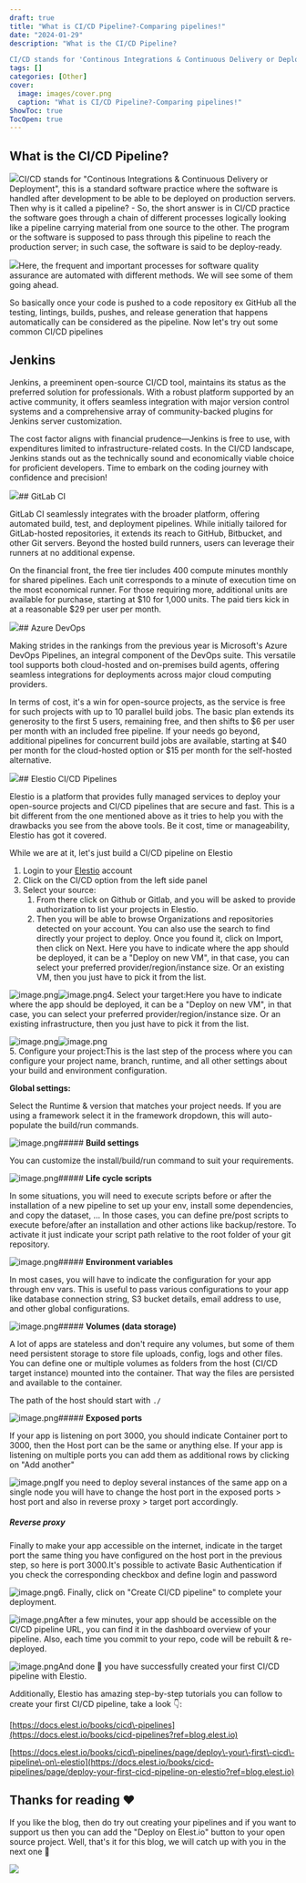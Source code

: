 ```yaml
---
draft: true
title: "What is CI/CD Pipeline?-Comparing pipelines!"
date: "2024-01-29"
description: "What is the CI/CD Pipeline?

CI/CD stands for 'Continous Integrations & Continuous Delivery or Deployment', this is a standard software practice where the software is handled after development to be able to be deployed on production servers. Then why is it called a pipeline? - So,"
tags: []
categories: [Other]
cover:
  image: images/cover.png
  caption: "What is CI/CD Pipeline?-Comparing pipelines!"
ShowToc: true
TocOpen: true
---
```



## What is the CI/CD Pipeline?

![](https://cdn.hashnode.com/res/hashnode/image/upload/v1697791462351/85d1bd77-7fb1-49e0-baf2-75b936aa1404.png)CI/CD stands for "Continous Integrations \& Continuous Delivery or Deployment", this is a standard software practice where the software is handled after development to be able to be deployed on production servers. Then why is it called a pipeline? \- So, the short answer is in CI/CD practice the software goes through a chain of different processes logically looking like a pipeline carrying material from one source to the other. The program or the software is supposed to pass through this pipeline to reach the production server; in such case, the software is said to be deploy\-ready.

![](https://cdn.hashnode.com/res/hashnode/image/upload/v1697792860388/dbfa9618-3929-4719-8c77-0bed6905ea1c.png)Here, the frequent and important processes for software quality assurance are automated with different methods. We will see some of them going ahead.

So basically once your code is pushed to a code repository ex GitHub all the testing, lintings, builds, pushes, and release generation that happens automatically can be considered as the pipeline. Now let's try out some common CI/CD pipelines

## Jenkins

Jenkins, a preeminent open\-source CI/CD tool, maintains its status as the preferred solution for professionals. With a robust platform supported by an active community, it offers seamless integration with major version control systems and a comprehensive array of community\-backed plugins for Jenkins server customization.

The cost factor aligns with financial prudence—Jenkins is free to use, with expenditures limited to infrastructure\-related costs. In the CI/CD landscape, Jenkins stands out as the technically sound and economically viable choice for proficient developers. Time to embark on the coding journey with confidence and precision!

![](https://cdn.hashnode.com/res/hashnode/image/upload/v1697793543075/d884ca55-d98a-4f1e-a96e-4c88582524ab.png)## GitLab CI

GitLab CI seamlessly integrates with the broader platform, offering automated build, test, and deployment pipelines. While initially tailored for GitLab\-hosted repositories, it extends its reach to GitHub, Bitbucket, and other Git servers. Beyond the hosted build runners, users can leverage their runners at no additional expense.

On the financial front, the free tier includes 400 compute minutes monthly for shared pipelines. Each unit corresponds to a minute of execution time on the most economical runner. For those requiring more, additional units are available for purchase, starting at $10 for 1,000 units. The paid tiers kick in at a reasonable $29 per user per month.

![](https://cdn.hashnode.com/res/hashnode/image/upload/v1697794282815/0e63e2e5-1ec1-4c1f-8df2-300bc505065f.png)## Azure DevOps

Making strides in the rankings from the previous year is Microsoft's Azure DevOps Pipelines, an integral component of the DevOps suite. This versatile tool supports both cloud\-hosted and on\-premises build agents, offering seamless integrations for deployments across major cloud computing providers.

In terms of cost, it's a win for open\-source projects, as the service is free for such projects with up to 10 parallel build jobs. The basic plan extends its generosity to the first 5 users, remaining free, and then shifts to $6 per user per month with an included free pipeline. If your needs go beyond, additional pipelines for concurrent build jobs are available, starting at $40 per month for the cloud\-hosted option or $15 per month for the self\-hosted alternative.

![](https://cdn.hashnode.com/res/hashnode/image/upload/v1697795380640/f3c72a30-bc6e-4bdf-ac49-73bd5a023069.png)## Elestio CI/CD Pipelines

Elestio is a platform that provides fully managed services to deploy your open\-source projects and CI/CD pipelines that are secure and fast. This is a bit different from the one mentioned above as it tries to help you with the drawbacks you see from the above tools. Be it cost, time or manageability, Elestio has got it covered.

While we are at it, let's just build a CI/CD pipeline on Elestio

1. Login to your [Elestio](http://elest.io/?ref=blog.elest.io) account
2. Click on the CI/CD option from the left side panel
3. Select your source:
	1. From there click on Github or Gitlab, and you will be asked to provide authorization to list your projects in Elestio.
	2. Then you will be able to browse Organizations and repositories detected on your account. You can also use the search to find directly your project to deploy. Once you found it, click on Import, then click on Next. Here you have to indicate where the app should be deployed, it can be a "Deploy on new VM", in that case, you can select your preferred provider/region/instance size. Or an existing VM, then you just have to pick it from the list.

![image.png](https://docs.elest.io/uploads/images/gallery/2022-06/scaled-1680-/On9image.png)![image.png](https://docs.elest.io/uploads/images/gallery/2022-06/scaled-1680-/YZ7image.png)4. Select your target:Here you have to indicate where the app should be deployed, it can be a "Deploy on new VM", in that case, you can select your preferred provider/region/instance size. Or an existing infrastructure, then you just have to pick it from the list.

![image.png](https://docs.elest.io/uploads/images/gallery/2022-06/scaled-1680-/On9image.png)![image.png](https://docs.elest.io/uploads/images/gallery/2022-06/scaled-1680-/YZ7image.png)  
5\. Configure your project:This is the last step of the process where you can configure your project name, branch, runtime, and all other settings about your build and environment configuration.

**Global settings:**

Select the Runtime \& version that matches your project needs. If you are using a framework select it in the framework dropdown, this will auto\-populate the build/run commands.

![image.png](https://docs.elest.io/uploads/images/gallery/2022-06/scaled-1680-/BNaimage.png)##### **Build settings**

You can customize the install/build/run command to suit your requirements.

![image.png](https://docs.elest.io/uploads/images/gallery/2022-06/scaled-1680-/tS7image.png)##### **Life cycle scripts**

In some situations, you will need to execute scripts before or after the installation of a new pipeline to set up your env, install some dependencies, and copy the dataset, ... In those cases, you can define pre/post scripts to execute before/after an installation and other actions like backup/restore. To activate it just indicate your script path relative to the root folder of your git repository.

![image.png](https://docs.elest.io/uploads/images/gallery/2022-06/scaled-1680-/NH8image.png)##### **Environment variables**

In most cases, you will have to indicate the configuration for your app through env vars. This is useful to pass various configurations to your app like database connection string, S3 bucket details, email address to use, and other global configurations.

![image.png](https://docs.elest.io/uploads/images/gallery/2022-06/scaled-1680-/Lqmimage.png)##### **Volumes (data storage)**

A lot of apps are stateless and don't require any volumes, but some of them need persistent storage to store file uploads, config, logs and other files. You can define one or multiple volumes as folders from the host (CI/CD target instance) mounted into the container. That way the files are persisted and available to the container.

The path of the host should start with `./`

![image.png](https://docs.elest.io/uploads/images/gallery/2022-06/scaled-1680-/lWnimage.png)##### **Exposed ports**

If your app is listening on port 3000, you should indicate Container port to 3000, then the Host port can be the same or anything else. If your app is listening on multiple ports you can add them as additional rows by clicking on "Add another"

![image.png](https://docs.elest.io/uploads/images/gallery/2022-06/scaled-1680-/7rfimage.png)If you need to deploy several instances of the same app on a single node you will have to change the host port in the exposed ports \> host port and also in reverse proxy \> target port accordingly.

##### **Reverse proxy**

Finally to make your app accessible on the internet, indicate in the target port the same thing you have configured on the host port in the previous step, so here is port 3000\.It's possible to activate Basic Authentication if you check the corresponding checkbox and define login and password

![image.png](https://docs.elest.io/uploads/images/gallery/2022-06/scaled-1680-/Caiimage.png)6. Finally, click on "Create CI/CD pipeline" to complete your deployment.

![image.png](https://docs.elest.io/uploads/images/gallery/2022-06/scaled-1680-/OYcimage.png)After a few minutes, your app should be accessible on the CI/CD pipeline URL, you can find it in the dashboard overview of your pipeline. Also, each time you commit to your repo, code will be rebuilt \& re\-deployed.

![image.png](https://docs.elest.io/uploads/images/gallery/2022-06/scaled-1680-/Vr8image.png)And done 🥳 you have successfully created your first CI/CD pipeline with Elestio.

Additionally, Elestio has amazing step\-by\-step tutorials you can follow to create your first CI/CD pipeline, take a look 👇:

[https://docs.elest.io/books/cicd\-pipelines](https://docs.elest.io/books/cicd-pipelines?ref=blog.elest.io)

[https://docs.elest.io/books/cicd\-pipelines/page/deploy\-your\-first\-cicd\-pipeline\-on\-elestio](https://docs.elest.io/books/cicd-pipelines/page/deploy-your-first-cicd-pipeline-on-elestio?ref=blog.elest.io)

## Thanks for reading ❤️

If you like the blog, then do try out creating your pipelines and if you want to support us then you can add the "Deploy on Elest.io" button to your open source project. Well, that's it for this blog, we will catch up with you in the next one 👋

![](https://pub-da36157c854648669813f3f76c526c2b.r2.dev/deploy-on-elestio-black.png)

